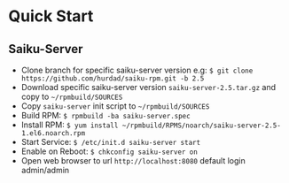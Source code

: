 Quick Start
=======
 
 Saiku-Server
---------------------
* Clone branch for specific saiku-server version e.g: ```$ git clone https://github.com/hurdad/saiku-rpm.git -b 2.5```
* Download specific saiku-server version ```saiku-server-2.5.tar.gz``` and copy to ```~/rpmbuild/SOURCES```
* Copy ```saiku-server``` init script to ```~/rpmbuild/SOURCES```
* Build RPM: ```$ rpmbuild -ba saiku-server.spec```
* Install RPM: ```$ yum install ~/rpmbuild/RPMS/noarch/saiku-server-2.5-1.el6.noarch.rpm```
* Start Service: ```$ /etc/init.d saiku-server start```
* Enable on Reboot: ```$ chkconfig saiku-server on```
* Open web browser to url ```http://localhost:8080``` default login admin/admin
